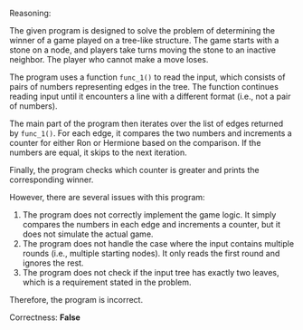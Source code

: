 Reasoning:

The given program is designed to solve the problem of determining the winner of a game played on a tree-like structure. The game starts with a stone on a node, and players take turns moving the stone to an inactive neighbor. The player who cannot make a move loses.

The program uses a function `func_1()` to read the input, which consists of pairs of numbers representing edges in the tree. The function continues reading input until it encounters a line with a different format (i.e., not a pair of numbers).

The main part of the program then iterates over the list of edges returned by `func_1()`. For each edge, it compares the two numbers and increments a counter for either Ron or Hermione based on the comparison. If the numbers are equal, it skips to the next iteration.

Finally, the program checks which counter is greater and prints the corresponding winner.

However, there are several issues with this program:

1. The program does not correctly implement the game logic. It simply compares the numbers in each edge and increments a counter, but it does not simulate the actual game.
2. The program does not handle the case where the input contains multiple rounds (i.e., multiple starting nodes). It only reads the first round and ignores the rest.
3. The program does not check if the input tree has exactly two leaves, which is a requirement stated in the problem.

Therefore, the program is incorrect.

Correctness: **False**